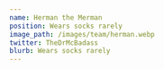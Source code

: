```yaml
---
name: Herman the Merman
position: Wears socks rarely
image_path: /images/team/herman.webp
twitter: TheDrMcBadass
blurb: Wears socks rarely
---
```

